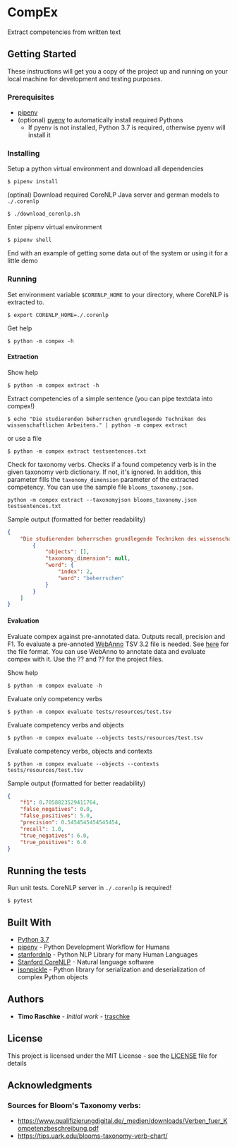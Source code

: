 # CompEx

Extract competencies from written text

## Getting Started

These instructions will get you a copy of the project up and running on your local machine for development and testing purposes.

### Prerequisites

* [pipenv](https://github.com/pypa/pipenv)
* (optional) [pyenv](https://github.com/pyenv/pyenv) to automatically install required Pythons
  * If pyenv is not installed, Python 3.7 is required, otherwise pyenv will install it

### Installing

Setup a python virtual environment and download all dependencies

```
$ pipenv install
```

(optinal) Download required CoreNLP Java server and german models to `./.corenlp`

```
$ ./download_corenlp.sh
```

Enter pipenv virtual environment

```
$ pipenv shell
```

End with an example of getting some data out of the system or using it for a little demo

### Running
Set environment variable `$CORENLP_HOME` to your directory, where CoreNLP is extracted to.
```
$ export CORENLP_HOME=./.corenlp
```

Get help
```
$ python -m compex -h
```

#### Extraction

Show help
```
$ python -m compex extract -h
```

Extract competencies of a simple sentence (you can pipe textdata into compex!)
```
$ echo "Die studierenden beherrschen grundlegende Techniken des wissenschaftlichen Arbeitens." | python -m compex extract
```

or use a file
```
$ python -m compex extract testsentences.txt
```

Check for taxonomy verbs. Checks if a found competency verb is in the given taxonomy verb dictionary. If not, it's ignored. In addition, this parameter fills the `taxonomy_dimension` parameter of the extracted competency. You can use the sample file `blooms_taxonomy.json`.
```
python -m compex extract --taxonomyjson blooms_taxonomy.json testsentences.txt
```

Sample output (formatted for better readability)
```json
{
    "Die studierenden beherrschen grundlegende Techniken des wissenschaftlichen Arbeitens.": [
        {
            "objects": [],
            "taxonomy_dimension": null,
            "word": {
                "index": 2,
                "word": "beherrschen"
            }
        }
    ]
}
```

#### Evaluation
Evaluate compex against pre-annotated data. Outputs recall, precision and F1.
To evaluate a pre-annoted [WebAnno](https://webanno.github.io/webanno/) TSV 3.2 file is needed. See [here](https://webanno.github.io/webanno/releases/3.6.4/docs/user-guide.html#sect_webannotsv) for the file format. You can use WebAnno to annotate data and evaluate compex with it. Use the ?? and ?? for the project files.

Show help
```
$ python -m compex evaluate -h
```

Evaluate only competency verbs
```
$ python -m compex evaluate tests/resources/test.tsv
```

Evaluate competency verbs and objects
```
$ python -m compex evaluate --objects tests/resources/test.tsv
```

Evaluate competency verbs, objects and contexts
```
$ python -m compex evaluate --objects --contexts tests/resources/test.tsv
```

Sample output (formatted for better readability)
```json
{
    "f1": 0.7058823529411764,
    "false_negatives": 0.0,
    "false_positives": 5.0,
    "precision": 0.5454545454545454,
    "recall": 1.0,
    "true_negatives": 6.0,
    "true_positives": 6.0
}
```

## Running the tests

Run unit tests. CoreNLP server in `./.corenlp` is required!

```
$ pytest
```

## Built With

* [Python 3.7](https://docs.python.org/3.7/)
* [pipenv](https://pipenv.pypa.io/en/latest/) - Python Development Workflow for Humans
* [stanfordnlp](https://stanfordnlp.github.io/stanfordnlp/) - Python NLP Library for many Human Languages
* [Stanford CoreNLP](https://stanfordnlp.github.io/CoreNLP/index.html) - Natural language software 
* [jsonpickle](https://jsonpickle.github.io/) - Python library for serialization and deserialization of complex Python objects


## Authors

* **Timo Raschke** - *Initial work* - [traschke](https://github.com/traschke)

## License

This project is licensed under the MIT License - see the [LICENSE](LICENSE) file for details

## Acknowledgments

### Sources for Bloom's Taxonomy verbs:
* https://www.qualifizierungdigital.de/_medien/downloads/Verben_fuer_Kompetenzbeschreibung.pdf
* https://tips.uark.edu/blooms-taxonomy-verb-chart/

